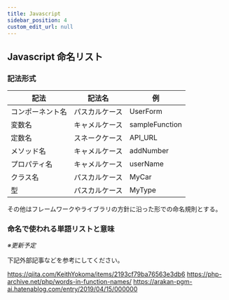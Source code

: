 ```yaml
---
title: Javascript
sidebar_position: 4
custom_edit_url: null
---
```


## Javascript 命名リスト

### 記法形式

|記法|記法名|例|
|----|----|----|
|コンポーネント名|パスカルケース|UserForm|
|変数名|キャメルケース|sampleFunction|
|定数名|スネークケース|API_URL|
|メソッド名|キャメルケース|addNumber|
|プロパティ名|キャメルケース|userName|
|クラス名|パスカルケース|MyCar|
|型|パスカルケース|MyType|

その他はフレームワークやライブラリの方針に沿った形での命名規則とする。

### 命名で使われる単語リストと意味

_※更新予定_

下記外部記事などを参考にしてください。

https://qiita.com/KeithYokoma/items/2193cf79ba76563e3db6
https://php-archive.net/php/words-in-function-names/
https://arakan-pgm-ai.hatenablog.com/entry/2019/04/15/000000
